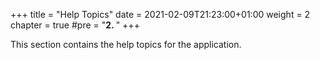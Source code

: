 +++
title = "Help Topics"
date = 2021-02-09T21:23:00+01:00
weight = 2
chapter = true
#pre = "<b>2. </b>"
+++


This section contains the help topics for the application.
